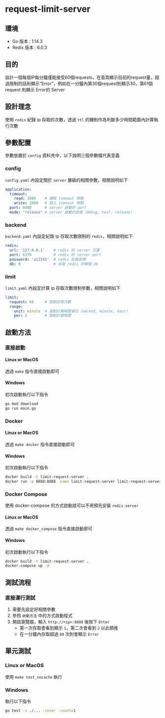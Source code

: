 # request-limit-server
## 環境
- Go 版本 : 1.14.3
- Redis 版本 : 6.0.3

## 目的
設計一個每個IP每分鐘僅能接受60個requests，在首頁顯示目前的request量，超過限制的話則顯示“Error”，例如在一分鐘內第30個request則顯示30，第61個request 則顯示 Error的 Server

## 設計理念
使用 `redis` 紀錄 ip 存取的次數，透過 `ttl` 的機制作為判斷多少時間範圍內計算執行次數

## 參數配置
參數放置於 `config` 資料夾中，以下說明三個參數檔代表意義
### config
`config.yaml` 內設定關於 `server` 層級的相關參數，相關說明如下
```yaml
application:
  timeout:
    read: 1000    # 讀取 timeout 時間
    write: 1000   # 寫入 timeout 時間
  port: 8888      # server 啟動的 port
  mode: "release" # server 啟動的狀態（debug, test, release）

```
### backend
`backend.yaml` 內設定紀錄 ip 存取次數限制的 `redis`，相關說明如下
```yaml
redis:
  url: '127.0.0.1'    # redis 的 server 位置
  port: 6379          # redis 的 server port
  password: 'a12345'  # redis 存取密碼
  db: 0               # 存取 redis 的哪個 db
```
### limit
`limit.yaml` 內設定計算 ip 存取次數限制參數，相關說明如下
```yaml
limit:
  request: 60     # 限制存取次數
  range:          
    unit: minute  # 限制計算時間單位（second, minute, hour）
    per: 1        # 限制計算時間
```
## 啟動方法
### 直接啟動
#### Linux or MacOS
透過 `make` 指令直接啟動即可

#### Windows
初次啟動執行以下指令
```bash
go mod download
go run main.go
```
### Docker
#### Linux or MacOS
透過 `make docker` 指令直接啟動即可

#### Windows
初次啟動執行以下指令
```bash
docker build -t limit-request-server .
docker run -p 8888:8888 -name limit-request-server limit-request-server
```

### Docker Compose
使用 docker-compose 的方式啟動就可以不用預先安裝 `redis-server`
#### Linux or MacOS
透過 `make docker_compose` 指令直接啟動即可

#### Windows
初次啟動執行以下指令
```bash
docker build -t limit-request-server .
docker-compose up -d
```
## 測試流程
### 直接運行測試
1. 需要先設定好相關參數
2. 參照 `啟動方法` 中的方式啟動程式
3. 開啟瀏覽器，輸入 `http://<ip>:8888` 後按下 `Enter`
   - 第一次存取會看到顯示 `1`，第二次會看到 `2` 以此類推
   - 在一分鐘內存取超過 `60` 次則會顯示 `Error`

## 單元測試
### Linux or MacOS
使用 `make test_nocache` 執行
### Windows
執行以下指令
```bash
go test -v ./... -cover -count=1
```
